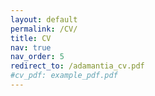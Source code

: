 ```yaml
---
layout: default
permalink: /CV/
title: CV
nav: true
nav_order: 5
redirect_to: /adamantia_cv.pdf
#cv_pdf: example_pdf.pdf
---
```

